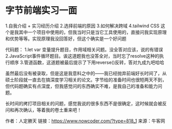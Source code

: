# 字节前端实习一面

1.自我介绍 + 实习经历介绍
2.选择前端的原因
3.如何解决跨域
4.tailwind CSS 这个是我其中一个项目中使用的，但我当时只是当它工具使用的，直接问我实现原理和优势等等。实现原理我没回答好，但这个确实是一个好问题

代码题：
1.let var 变量提升题目，作用域相关问题。没全答对应该，说的有错误
2.JavaScript事件循环题目。诶这道题我也没答全对，当时忘了resolve这种的执行顺序
3.管道函数，这道题被最后提示了下用reverse()反转，答对九成九吧哈哈

虽然最后没有被录取，但是这是我意料之中的——我已经抛弃前端好长时间了，从硕士阶段就一直去在搞深度学习相关的论文。字节给的准备时间也很短两天不到，但代码题确实有点深度，但我感觉问的东西确实不难，是我自己的准备和能力问题。

长时间的拷打项目相关的问题，感觉我说的很多东西不是很确定，这时候就会被反问和再次确认，等着我的卷土重来吧！



作者：人定勝天
链接：https://www.nowcoder.com/?type=818_1
来源：牛客网